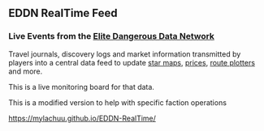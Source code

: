 ## EDDN RealTime Feed

### Live Events from the [Elite Dangerous Data Network](https://github.com/EDCD/EDDN)

Travel journals, discovery logs and market information transmitted by players
into a central data feed to update [star maps](https://edsm.net/),
[prices](https://inara.cz/elite/commodities-list/),
[route plotters](https://spansh.co.uk/plotter) and more.

This is a live monitoring board for that data.

This is a modified version to help with specific faction operations

https://mylachuu.github.io/EDDN-RealTime/

